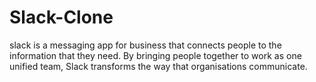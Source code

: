 # Slack-Clone
slack is a messaging app for business that connects people to the information that they need. By bringing people together to work as one unified team, Slack transforms the way that organisations communicate.
